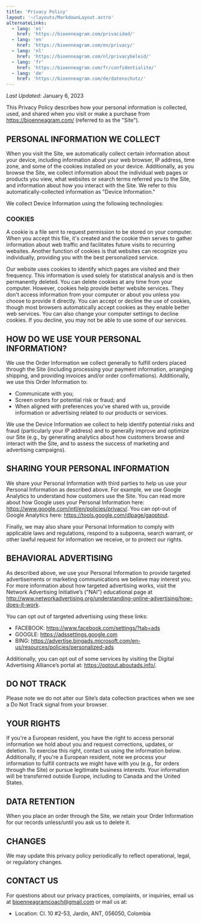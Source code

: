 ```yaml
---
title: 'Privacy Policy'
layout: '~/layouts/MarkdownLayout.astro'
alternateLinks:
  - lang: 'es'
    href: 'https://bioenneagram.com/privacidad/'
  - lang: 'en'
    href: 'https://bioenneagram.com/en/privacy/'
  - lang: 'nl'
    href: 'https://bioenneagram.com/nl/privacybeleid/'
  - lang: 'fr'
    href: 'https://bioenneagram.com/fr/confidentialite/'
  - lang: 'de'
    href: 'https://bioenneagram.com/de/datenschutz/'
---
```


_Last Updated_: January 6, 2023

This Privacy Policy describes how your personal information is collected, used, and shared when you visit or make a purchase from https://bioenneagram.com/ (referred to as the "Site").

## PERSONAL INFORMATION WE COLLECT

When you visit the Site, we automatically collect certain information about your device, including information about your web browser, IP address, time zone, and some of the cookies installed on your device. Additionally, as you browse the Site, we collect information about the individual web pages or products you view, what websites or search terms referred you to the Site, and information about how you interact with the Site. We refer to this automatically-collected information as "Device Information."

We collect Device Information using the following technologies:

### COOKIES

A cookie is a file sent to request permission to be stored on your computer. When you accept this file, it's created and the cookie then serves to gather information about web traffic and facilitates future visits to recurring websites. Another function of cookies is that websites can recognize you individually, providing you with the best personalized service.

Our website uses cookies to identify which pages are visited and their frequency. This information is used solely for statistical analysis and is then permanently deleted. You can delete cookies at any time from your computer. However, cookies help provide better website services. They don't access information from your computer or about you unless you choose to provide it directly. You can accept or decline the use of cookies, though most browsers automatically accept cookies as they enable better web services. You can also change your computer settings to decline cookies. If you decline, you may not be able to use some of our services.

## HOW DO WE USE YOUR PERSONAL INFORMATION?

We use the Order Information we collect generally to fulfill orders placed through the Site (including processing your payment information, arranging shipping, and providing invoices and/or order confirmations). Additionally, we use this Order Information to:
- Communicate with you;
- Screen orders for potential risk or fraud; and
- When aligned with preferences you've shared with us, provide information or advertising related to our products or services.

We use the Device Information we collect to help identify potential risks and fraud (particularly your IP address) and to generally improve and optimize our Site (e.g., by generating analytics about how customers browse and interact with the Site, and to assess the success of marketing and advertising campaigns).

## SHARING YOUR PERSONAL INFORMATION

We share your Personal Information with third parties to help us use your Personal Information as described above. For example, we use Google Analytics to understand how customers use the Site. You can read more about how Google uses your Personal Information here: https://www.google.com/intl/en/policies/privacy/. You can opt-out of Google Analytics here: https://tools.google.com/dlpage/gaoptout.

Finally, we may also share your Personal Information to comply with applicable laws and regulations, respond to a subpoena, search warrant, or other lawful request for information we receive, or to protect our rights.

## BEHAVIORAL ADVERTISING

As described above, we use your Personal Information to provide targeted advertisements or marketing communications we believe may interest you. For more information about how targeted advertising works, visit the Network Advertising Initiative’s ("NAI") educational page at http://www.networkadvertising.org/understanding-online-advertising/how-does-it-work.

You can opt out of targeted advertising using these links:
- FACEBOOK: https://www.facebook.com/settings/?tab=ads
- GOOGLE: https://adssettings.google.com
- BING: https://advertise.bingads.microsoft.com/en-us/resources/policies/personalized-ads

Additionally, you can opt out of some services by visiting the Digital Advertising Alliance’s portal at: https://optout.aboutads.info/.

## DO NOT TRACK
Please note we do not alter our Site’s data collection practices when we see a Do Not Track signal from your browser.

## YOUR RIGHTS
If you're a European resident, you have the right to access personal information we hold about you and request corrections, updates, or deletion. To exercise this right, contact us using the information below.
Additionally, if you're a European resident, note we process your information to fulfill contracts we might have with you (e.g., for orders through the Site) or pursue legitimate business interests. Your information will be transferred outside Europe, including to Canada and the United States.

## DATA RETENTION
When you place an order through the Site, we retain your Order Information for our records unless/until you ask us to delete it.

## CHANGES
We may update this privacy policy periodically to reflect operational, legal, or regulatory changes.

## CONTACT US
For questions about our privacy practices, complaints, or inquiries, email us at bioenneagramcoach@gmail.com or mail us at:
- Location: Cl. 10 #2-53, Jardin, ANT, 056050, Colombia